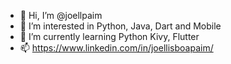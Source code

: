 - 👋 Hi, I’m @joellpaim
- 👀 I’m interested in Python, Java, Dart and Mobile
- 🌱 I’m currently learning Python Kivy, Flutter
- 📫 https://www.linkedin.com/in/joellisboapaim/

<!---
joellpaim/joellpaim is a ✨ special ✨ repository because its `README.md` (this file) appears on your GitHub profile.
You can click the Preview link to take a look at your changes.
--->
